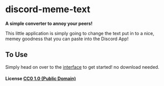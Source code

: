 # discord-meme-text

**A simple converter to annoy your peers!**

This little application is simply going to change the text put in to a nice, memey goodness that you can paste into the Discord App!

## To Use

Simply head on over to the [interface](https://lazberg.github.io//discord-meme-text/) to get started! no download needed.


#### License [CC0 1.0 (Public Domain)](LICENSE.md)
